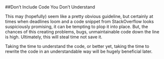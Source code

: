##Don’t Include Code You Don’t Understand

This may (hopefully) seem like a pretty obvious guideline, but certainly at times when deadlines loom and a code snippet from 
StackOverflow looks suspiciously promising, it can be tempting to plop it into place. But, the chances of this creating 
problems, bugs, unmaintainable code down the line is high. Ultimately, this will steal time not save it.

Taking the time to understand the code, or better yet, taking the time to rewrite the code in an understandable way will be 
hugely beneficial later.
